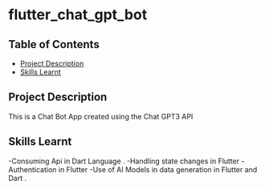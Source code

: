 # flutter_chat_gpt_bot

## Table of Contents

- [Project Description](#project-description)
- [Skills Learnt](#skills-learnt)


## Project Description

This is a Chat Bot App created using the Chat GPT3 API

## Skills Learnt 
-Consuming Api in Dart Language .
-Handling  state changes in Flutter 
-Authentication in Flutter 
-Use of AI Models in data generation in Flutter and Dart .

